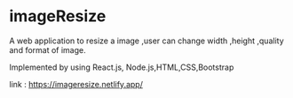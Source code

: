 # imageResize
A web application to resize a image ,user can change width ,height ,quality and format of image.


Implemented by using React.js, Node.js,HTML,CSS,Bootstrap

link : https://imageresize.netlify.app/

